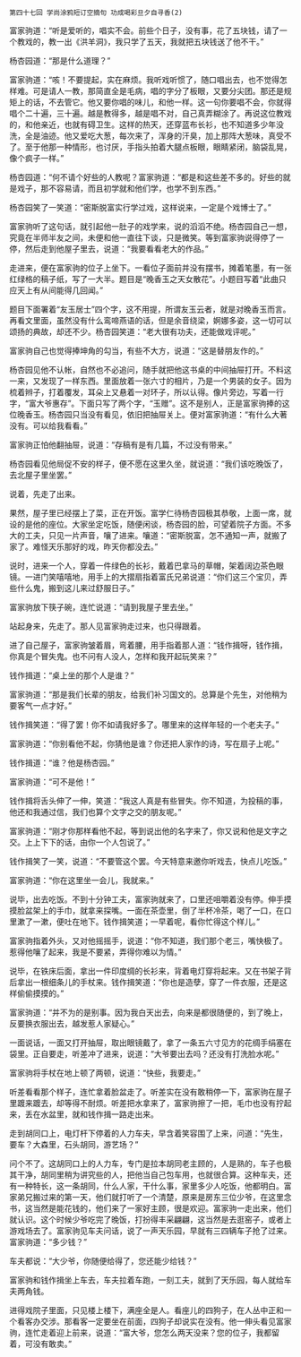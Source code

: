     第四十七回 学尚涂鸦短订空摘句 功成喝彩旦夕自寻香(2) 

   富家驹道：“听是爱听的，唱实不会。前些个日子，没有事，花了五块钱，请了一个教戏的，教一出《洪羊洞》，我只学了五天，我就把五块钱送了他不干。”

   杨杏园道：“那是什么道理？”

   富家驹道：“咳！不要提起，实在麻烦。我听戏听惯了，随口唱出去，也不觉得怎样难。可是请人一教，那简直全是毛病，唱的字分了板眼，又要分尖团。那还是规矩上的话，不去管它。他又要你唱的味儿，和他一样。这一句你要唱不会，你就得唱个二十遍，三十遍。越是教得多，越是唱不对，自己真弄糊涂了。再说这位教戏的，和他亲近，也就有碍卫生。这样的热天，还穿蓝布长衫，也不知道多少年没洗，全是油迹。他又爱吃大葱，每次来了，浑身的汗臭，加上那阵大葱味，真受不了。至于他那一种情形，也讨厌，手指头拍着大腿点板眼，眼睛紧闭，脑袋乱晃，像个疯子一样。”

   杨杏园道：“何不请个好些的人教呢？富家驹道：“都是和这些差不多的。好些的就是戏子，那不容易请，而且初学就和他们学，也学不到东西。”

   杨杏园笑了一笑道：“密斯脱富实行学过戏，这样说来，一定是个戏博士了。”

   富家驹听了这句话，就引起他一肚子的戏学来，说的滔滔不绝。杨杏园自己一想，究竟在半师半友之间，未便和他一直往下谈，只是微笑。等到富家驹说得停了一停，然后走到他屋子里去，说道：“我要看看老大的作品。”

   走进来，便在富家驹的位子上坐下。一看位子面前并没有摆书，摊着笔墨，有一张红绿格的稿子纸，写了一大半。题目是“晚香玉之天女散花”。小题目写着“此曲只应天上有从间能得几回闻。”

   题目下面署着“友玉居士”四个字，这不用提，所谓友玉云者，就是对晚香玉而言。再看文里面，虽然没有什么鸾啼燕语的话，但是余音绕梁，婀娜多姿，这一切可以颂扬的典故，却还不少。杨杏园笑道：“老大很有功夫，还能做戏评呢。”

   富家驹自己也觉得捧坤角的勾当，有些不大方，说道：“这是替朋友作的。”

   杨杏园见他不认帐，自然也不必追问，随手就把他这书桌的中间抽屉打开。不料这一来，又发现了一样东西。里面放着一张六寸的相片，乃是一个男装的女子。因为梳着辫子，打着覆发，耳朵上又悬着一对环子，所以认得。像片旁边，写着一行字，“富大爷惠存”。下面只写了两个字，“玉赠”。这不是别人，正是富家驹捧的这位晚香玉。杨杏园只当没有看见，依旧把抽屉关上。便对富家驹道：“有什么大著没有。可以给我看看。”

   富家驹正怕他翻抽屉，说道：“存稿有是有几篇，不过没有带来。”

   杨杏园看见他局促不安的样子，便不愿在这里久坐，就说道：“我们该吃晚饭了，去北屋子里坐罢。”

   说着，先走了出来。

   果然，屋子里已经摆上了菜，正在开饭。富学仁待杨杏园极其恭敬，上面一席，就设的是他的座位。大家坐定吃饭，随便闲谈，杨杏园的脸，可望着院子方面。不多大的工夫，只见一片声音，嚷了进来。嚷道：“密斯脱富，怎不通知一声，就搬了家了。难怪天乐那好的戏，昨天你都没去。”

   说时，进来一个人，穿着一件绿色的长衫，戴着巴拿马的草帽，架着阔边茶色眼镜。一进门笑嘻嘻地，用手上的大摺扇指着富氏兄弟说道：“你们这三个宝贝，弄些什么鬼，搬到这儿来过舒服日子。”

   富家驹放下筷子碗，连忙说道：“请到我屋子里去坐。”

   站起身来，先走了。那人见富家驹走过来，也只得跟着。

   进了自己屋子，富家驹皱着眉，弯着腰，用手指着那人道：“钱作揖呀，钱作揖，你真是个冒失鬼。也不问有人没人，怎样和我开起玩笑来？”

   钱作揖道：“桌上坐的那个人是谁？”

   富家驹道：“那是我们长辈的朋友，给我们补习国文的。总算是个先生，对他稍为要客气一点才好。”

   钱作揖笑道：“得了罢！你不如请我好多了。哪里来的这样年轻的一个老夫子。”

   富家驹道：“你别看他不起，你猜他是谁？你还把人家作的诗，写在扇子上呢。”

   钱作揖道：“谁？他是杨杏园。”

   富家驹道：“可不是他！”

   钱作揖将舌头伸了一伸，笑道：“我这人真是有些冒失。你不知道，为投稿的事，他还和我通过信，我们也算个文字之交的朋友呢。”

   富家驹道：“刚才你那样看他不起，等到说出他的名字来了，你又说和他是文字之交。上上下下的话，由你一个人包说了。”

   钱作揖笑了一笑，说道：“不要管这个罢。今天特意来邀你听戏去，快点儿吃饭。”

   富家驹道：“你在这里坐一会儿，我就来。”

   说毕，出去吃饭。不到十分钟工夫，富家驹就来了，口里还咀嚼着没有停。伸手摸摸脸盆架上的手巾，就拿来探嘴。一面在茶壶里，倒了半杯冷茶，喝了一口，在口里漱了一漱，便吐在地下。钱作揖笑道；一早着呢，看你忙得这个样儿。”

   富家驹指着外头，又对他摇摇手，说道：“你不知道，我们那个老三，嘴快极了。惹得他嚷了起来，我是不要紧，弄得你难以为情。”

   说毕，在铁床后面，拿出一件印度绸的长衫来，背着电灯穿将起来。又在书架子背后拿出一根细条儿的手杖来。钱作揖笑道：“你也是造孽，穿了一件衣服，还是这样偷偷摸摸的。”

   富家驹道：“并不为的是别事。因为我白天出去，向来是都很随便的，到了晚上，反要换衣服出去，越发惹人家疑心。”

   一面说话，一面又打开抽屉，取出眼镜戴了，拿了一条五六寸见方的花绸手绢塞在袋里。正自要走，听差冲了进来，说道：“大爷要出去吗？还没有打洗脸水呢。”

   富家驹将手杖在地上顿了两顿，说道：“快些，我要走。”

   听差看看那个样子，连忙拿着脸盆走了。听差实在没有敢稍停一下，富家驹在屋子里踱来踱去，却等得不耐烦。听差把水拿来了，富家驹擦了一把，毛巾也没有拧起来，丢在水盆里，就和钱作揖一路走出来。

   走到胡同口上，电灯杆下停着的人力车夫，早含着笑容围了上来，问道：“先生，要车？大森里，石头胡同，游艺场？”

   问个不了。这胡同口上的人力车，专门是拉本胡同老主顾的，人是熟的，车子也极其干净，胡同里稍为讲究些的人，把他当自己包车用，也就很合算。这种车夫，还有一种特长，这一条胡同，什么人家，干什么事，家里多少人吃饭，他都明白。富家弟兄搬过来的第一天，他们就打听了一个清楚，原来是房东三位少爷，在这里念书，这当然是能花钱的，他们来了一家好主顾，很是欢迎。富家驹一走出来，他们就认识。这个时候少爷吃完了晚饭，打扮得丰采翩翩，这当然是去逛窑子，或者上游戏场去了。富家驹见车夫问话，说了一声天乐园，早就有三四辆车子抢了过来。富家驹道：“多少钱？”

   车夫都说：“大少爷，你随便给得了，您还能少给钱？”

   富家驹和钱作揖坐上车去，车夫拉着车跑，一刻工夫，就到了天乐园，每人就给车夫两角钱。

   进得戏院子里面，只见楼上楼下，满座全是人。看座儿的四狗子，在人丛中正和一个看客办交涉。那看客一定要坐在前面，四狗子却说实在没有。他一伸头看见富家驹，连忙走着迎上前来，说道：“富大爷，您怎么两天没来？您的位子，我都留着，可没有敢卖。”

